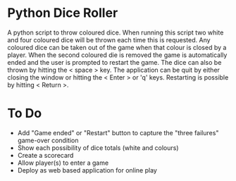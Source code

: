 # Python Dice Roller
A python script to throw coloured dice.
When running this script two white and four coloured dice will be thrown each time this is requested.
Any coloured dice can be taken out of the game when that colour is closed by a player.
When the second coloured die is removed the game is automatically ended and the user is prompted to restart the game.
The dice can also be thrown by hitting the < space > key.
The application can be quit by either closing the window or hitting the < Enter > or 'q' keys.
Restarting is possible by hitting < Return >.

# To Do
* Add "Game ended" or "Restart" button to capture the "three failures" game-over condition
* Show each possibility of dice totals (white and colours)
* Create a scorecard
* Allow player(s) to enter a game
* Deploy as web based application for online play

